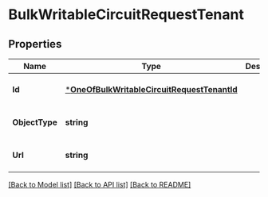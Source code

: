 # BulkWritableCircuitRequestTenant

## Properties
Name | Type | Description | Notes
------------ | ------------- | ------------- | -------------
**Id** | [***OneOfBulkWritableCircuitRequestTenantId**](OneOfBulkWritableCircuitRequestTenantId.md) |  | [optional] [default to null]
**ObjectType** | **string** |  | [optional] [default to null]
**Url** | **string** |  | [optional] [default to null]

[[Back to Model list]](../README.md#documentation-for-models) [[Back to API list]](../README.md#documentation-for-api-endpoints) [[Back to README]](../README.md)

